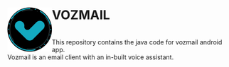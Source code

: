 <h1><img align="left" src="app/src/main/res/drawable/app_logo.png" width="100px">VOZMAIL</h1>
<br>
This repository contains the java code for vozmail android app.
<br>
Vozmail is an email client with an in-built voice assistant.
